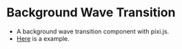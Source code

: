 # Background Wave Transition
- A background wave transition component with pixi.js.
- [Here](https://missrhyme.github.io/background-wave-transition/) is a example.